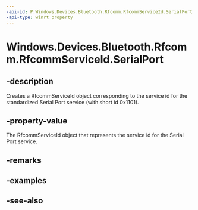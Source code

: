 ```yaml
---
-api-id: P:Windows.Devices.Bluetooth.Rfcomm.RfcommServiceId.SerialPort
-api-type: winrt property
---
```


<!-- Property syntax
public Windows.Devices.Bluetooth.Rfcomm.RfcommServiceId SerialPort { get; }
-->

# Windows.Devices.Bluetooth.Rfcomm.RfcommServiceId.SerialPort

## -description
Creates a RfcommServiceId object corresponding to the service id for the standardized Serial Port service (with short id 0x1101).

## -property-value
The RfcommServiceId object that represents the service id for the Serial Port service.

## -remarks

## -examples

## -see-also
